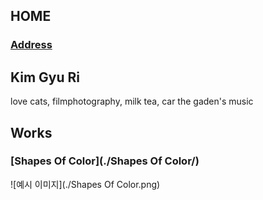 ##  HOME
### [Address](https://kimgyuring.github.io/PoeticCodeForNature/)

## Kim Gyu Ri
love cats, filmphotography, milk tea, car the gaden's music

## Works
### [Shapes Of Color](./Shapes Of Color/)
![예시 이미지](./Shapes Of Color.png)
